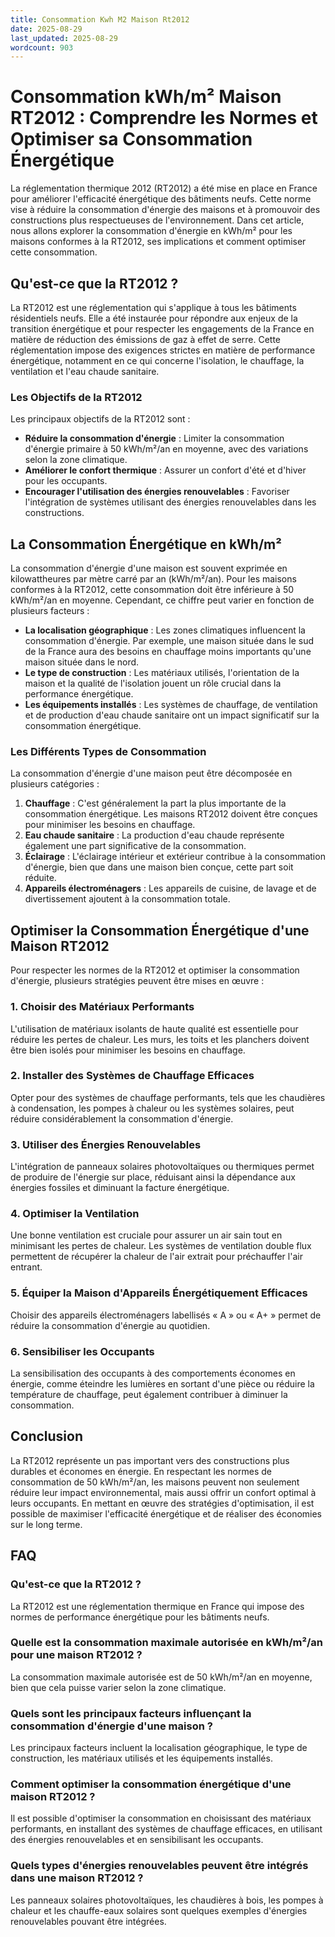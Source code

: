 ```yaml
---
title: Consommation Kwh M2 Maison Rt2012
date: 2025-08-29
last_updated: 2025-08-29
wordcount: 903
---
```


# Consommation kWh/m² Maison RT2012 : Comprendre les Normes et Optimiser sa Consommation Énergétique

La réglementation thermique 2012 (RT2012) a été mise en place en France pour améliorer l'efficacité énergétique des bâtiments neufs. Cette norme vise à réduire la consommation d'énergie des maisons et à promouvoir des constructions plus respectueuses de l'environnement. Dans cet article, nous allons explorer la consommation d'énergie en kWh/m² pour les maisons conformes à la RT2012, ses implications et comment optimiser cette consommation.

## Qu'est-ce que la RT2012 ?

La RT2012 est une réglementation qui s'applique à tous les bâtiments résidentiels neufs. Elle a été instaurée pour répondre aux enjeux de la transition énergétique et pour respecter les engagements de la France en matière de réduction des émissions de gaz à effet de serre. Cette réglementation impose des exigences strictes en matière de performance énergétique, notamment en ce qui concerne l'isolation, le chauffage, la ventilation et l'eau chaude sanitaire.

### Les Objectifs de la RT2012

Les principaux objectifs de la RT2012 sont :

- **Réduire la consommation d'énergie** : Limiter la consommation d'énergie primaire à 50 kWh/m²/an en moyenne, avec des variations selon la zone climatique.
- **Améliorer le confort thermique** : Assurer un confort d'été et d'hiver pour les occupants.
- **Encourager l'utilisation des énergies renouvelables** : Favoriser l'intégration de systèmes utilisant des énergies renouvelables dans les constructions.

## La Consommation Énergétique en kWh/m²

La consommation d'énergie d'une maison est souvent exprimée en kilowattheures par mètre carré par an (kWh/m²/an). Pour les maisons conformes à la RT2012, cette consommation doit être inférieure à 50 kWh/m²/an en moyenne. Cependant, ce chiffre peut varier en fonction de plusieurs facteurs :

- **La localisation géographique** : Les zones climatiques influencent la consommation d'énergie. Par exemple, une maison située dans le sud de la France aura des besoins en chauffage moins importants qu'une maison située dans le nord.
- **Le type de construction** : Les matériaux utilisés, l'orientation de la maison et la qualité de l'isolation jouent un rôle crucial dans la performance énergétique.
- **Les équipements installés** : Les systèmes de chauffage, de ventilation et de production d'eau chaude sanitaire ont un impact significatif sur la consommation énergétique.

### Les Différents Types de Consommation

La consommation d'énergie d'une maison peut être décomposée en plusieurs catégories :

1. **Chauffage** : C'est généralement la part la plus importante de la consommation énergétique. Les maisons RT2012 doivent être conçues pour minimiser les besoins en chauffage.
2. **Eau chaude sanitaire** : La production d'eau chaude représente également une part significative de la consommation.
3. **Éclairage** : L'éclairage intérieur et extérieur contribue à la consommation d'énergie, bien que dans une maison bien conçue, cette part soit réduite.
4. **Appareils électroménagers** : Les appareils de cuisine, de lavage et de divertissement ajoutent à la consommation totale.

## Optimiser la Consommation Énergétique d'une Maison RT2012

Pour respecter les normes de la RT2012 et optimiser la consommation d'énergie, plusieurs stratégies peuvent être mises en œuvre :

### 1. Choisir des Matériaux Performants

L'utilisation de matériaux isolants de haute qualité est essentielle pour réduire les pertes de chaleur. Les murs, les toits et les planchers doivent être bien isolés pour minimiser les besoins en chauffage.

### 2. Installer des Systèmes de Chauffage Efficaces

Opter pour des systèmes de chauffage performants, tels que les chaudières à condensation, les pompes à chaleur ou les systèmes solaires, peut réduire considérablement la consommation d'énergie.

### 3. Utiliser des Énergies Renouvelables

L'intégration de panneaux solaires photovoltaïques ou thermiques permet de produire de l'énergie sur place, réduisant ainsi la dépendance aux énergies fossiles et diminuant la facture énergétique.

### 4. Optimiser la Ventilation

Une bonne ventilation est cruciale pour assurer un air sain tout en minimisant les pertes de chaleur. Les systèmes de ventilation double flux permettent de récupérer la chaleur de l'air extrait pour préchauffer l'air entrant.

### 5. Équiper la Maison d'Appareils Énergétiquement Efficaces

Choisir des appareils électroménagers labellisés « A » ou « A+ » permet de réduire la consommation d'énergie au quotidien.

### 6. Sensibiliser les Occupants

La sensibilisation des occupants à des comportements économes en énergie, comme éteindre les lumières en sortant d'une pièce ou réduire la température de chauffage, peut également contribuer à diminuer la consommation.

## Conclusion

La RT2012 représente un pas important vers des constructions plus durables et économes en énergie. En respectant les normes de consommation de 50 kWh/m²/an, les maisons peuvent non seulement réduire leur impact environnemental, mais aussi offrir un confort optimal à leurs occupants. En mettant en œuvre des stratégies d'optimisation, il est possible de maximiser l'efficacité énergétique et de réaliser des économies sur le long terme.

## FAQ

### Qu'est-ce que la RT2012 ?

La RT2012 est une réglementation thermique en France qui impose des normes de performance énergétique pour les bâtiments neufs.

### Quelle est la consommation maximale autorisée en kWh/m²/an pour une maison RT2012 ?

La consommation maximale autorisée est de 50 kWh/m²/an en moyenne, bien que cela puisse varier selon la zone climatique.

### Quels sont les principaux facteurs influençant la consommation d'énergie d'une maison ?

Les principaux facteurs incluent la localisation géographique, le type de construction, les matériaux utilisés et les équipements installés.

### Comment optimiser la consommation énergétique d'une maison RT2012 ?

Il est possible d'optimiser la consommation en choisissant des matériaux performants, en installant des systèmes de chauffage efficaces, en utilisant des énergies renouvelables et en sensibilisant les occupants.

### Quels types d'énergies renouvelables peuvent être intégrés dans une maison RT2012 ?

Les panneaux solaires photovoltaïques, les chaudières à bois, les pompes à chaleur et les chauffe-eaux solaires sont quelques exemples d'énergies renouvelables pouvant être intégrées.
